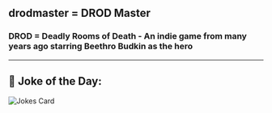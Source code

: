 ## drodmaster = DROD Master

### DROD = Deadly Rooms of Death - An indie game from many years ago starring Beethro Budkin as the hero

---

## 🤡 Joke of the Day:
![Jokes Card](https://readme-jokes.vercel.app/api?hideBorder)

<!--
**drodmaster/drodmaster** is a ✨ _special_ ✨ repository because its `README.md` (this file) appears on your GitHub profile.

Here are some ideas to get you started:

- 🔭 I’m currently working on ...
- 🌱 I’m currently learning ...
- 👯 I’m looking to collaborate on ...
- 🤔 I’m looking for help with ...
- 💬 Ask me about ...
- 📫 How to reach me: ...
- 😄 Pronouns: ...
- ⚡ Fun fact: ...
-->
